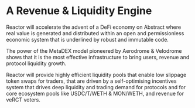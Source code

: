 # A Revenue & Liquidity Engine

Reactor will accelerate the advent of a DeFi economy on Abstract where real value is generated and distributed within an open and permissionless economic system that is underlined by robust and immutable code.

The power of the MetaDEX model pioneered by Aerodrome & Velodrome shows that it is the most effective infrastructure to bring users, revenue and protocol liquidity growth.

Reactor will provide highly efficient liquidity pools that enable low slippage token swaps for traders, that are driven by a self-optimising incentives system that drives deep liquidity and trading demand for protocols and for core ecosystem pools like USDC/T/WETH & MON/WETH, and revenue for veRCT voters.
